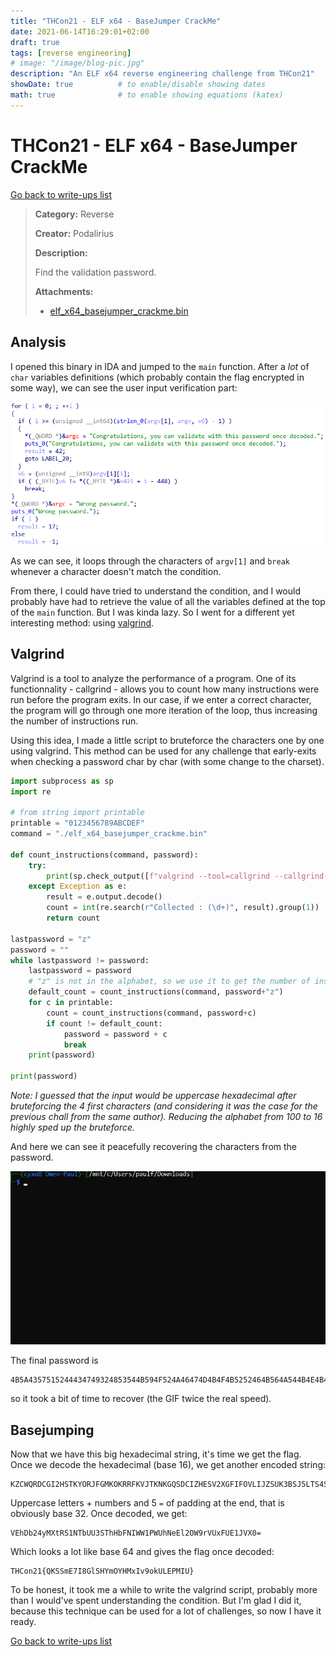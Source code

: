 ```yaml
---
title: "THCon21 - ELF x64 - BaseJumper CrackMe"
date: 2021-06-14T16:29:01+02:00
draft: true
tags: [reverse engineering]
# image: "/image/blog-pic.jpg"
description: "An ELF x64 reverse engineering challenge from THCon21"
showDate: true          # to enable/disable showing dates
math: true              # to enable showing equations (katex)
---
```


# THCon21 - ELF x64 - BaseJumper CrackMe

[Go back to write-ups list](../)

> **Category:** Reverse
> 
> **Creator:** Podalirius
> 
> **Description:**
> 
> Find the validation password.
> 
> **Attachments:**
> - [elf_x64_basejumper_crackme.bin](/files/thcon21/elf_x64_basejumper_crackme.bin)

## Analysis

I opened this binary in IDA and jumped to the `main` function. After a *lot* of `char` variables definitions (which probably contain the flag encrypted in some way), we can see the user input verification part:

![Verification input](/image/thcon21/input_verif.png)

As we can see, it loops through the characters of `argv[1]` and `break` whenever a character doesn't match the condition.

From there, I could have tried to understand the condition, and I would probably have had to retrieve the value of all the variables defined at the top of the `main` function. But I was kinda lazy. So I went for a different yet interesting method: using [valgrind](https://valgrind.org/).

## Valgrind

Valgrind is a tool to analyze the performance of a program. One of its functionnality - callgrind - allows you to count how many instructions were run before the program exits. In our case, if we enter a correct character, the program will go through one more iteration of the loop, thus increasing the number of instructions run.

Using this idea, I made a little script to bruteforce the characters one by one using valgrind. This method can be used for any challenge that early-exits when checking a password char by char (with some change to the charset).

```py
import subprocess as sp
import re

# from string import printable
printable = "0123456789ABCDEF"
command = "./elf_x64_basejumper_crackme.bin"

def count_instructions(command, password):
    try:
        print(sp.check_output([f"valgrind --tool=callgrind --callgrind-out-file=/dev/null {command} {password}"], stderr=sp.STDOUT, shell=True))
    except Exception as e:
        result = e.output.decode()
        count = int(re.search(r"Collected : (\d+)", result).group(1))
        return count

lastpassword = "z"
password = ""
while lastpassword != password:
    lastpassword = password
    # "z" is not in the alphabet, so we use it to get the number of instructions for a password that is sure to fail
    default_count = count_instructions(command, password+"z")
    for c in printable:
        count = count_instructions(command, password+c)
        if count != default_count:
            password = password + c
            break
    print(password)

print(password)
```

*Note: I guessed that the input would be uppercase hexadecimal after bruteforcing the 4 first characters (and considering it was the case for the previous chall from the same author). Reducing the alphabet from 100 to 16 highly sped up the bruteforce.*

And here we can see it peacefully recovering the characters from the password.

![Valgrind](/image/thcon21/valgrind.gif)

The final password is
```
4B5A4357515244434749324853544B594F524A46474D4B4F4B5252464B564A544B4E4B4751534443495A484553563258474649464F564C494A5A53554B3342534A354C54533453574B5634454D564B46474646464D57425148553D3D3D3D3D3
```
so it took a bit of time to recover (the GIF twice the real speed).

## Basejumping

Now that we have this big hexadecimal string, it's time we get the flag. Once we decode the hexadecimal (base 16), we get another encoded string:

```
KZCWQRDCGI2HSTKYORJFGMKOKRRFKVJTKNKGQSDCIZHESV2XGFIFOVLIJZSUK3BSJ5LTS4SWKV4EMVKFGFFFMWBQHU=====
```
Uppercase letters + numbers and 5 `=` of padding at the end, that is obviously base 32. Once decoded, we get:

```
VEhDb24yMXtRS1NTbUU3SThHbFNIWW1PWUhNeEl2OW9rVUxFUE1JVX0=
```
Which looks a lot like base 64 and gives the flag once decoded:

```
THCon21{QKSSmE7I8GlSHYmOYHMxIv9okULEPMIU}
```

To be honest, it took me a while to write the valgrind script, probably more than I would've spent understanding the condition. But I'm glad I did it, because this technique can be used for a lot of challenges, so now I have it ready.

[Go back to write-ups list](../)